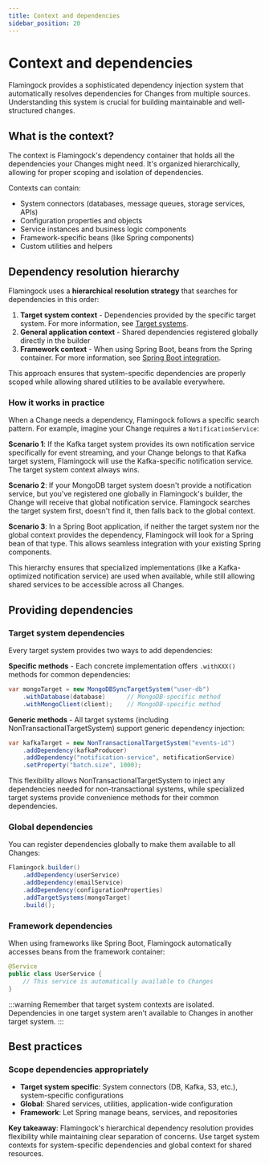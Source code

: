 ```yaml
---
title: Context and dependencies
sidebar_position: 20
---
```


# Context and dependencies

Flamingock provides a sophisticated dependency injection system that automatically resolves dependencies for Changes from multiple sources. Understanding this system is crucial for building maintainable and well-structured changes.

## What is the context?

The context is Flamingock's dependency container that holds all the dependencies your Changes might need. It's organized hierarchically, allowing for proper scoping and isolation of dependencies.

Contexts can contain:
- System connectors (databases, message queues, storage services, APIs)
- Configuration properties and objects
- Service instances and business logic components
- Framework-specific beans (like Spring components)
- Custom utilities and helpers

## Dependency resolution hierarchy

Flamingock uses a **hierarchical resolution strategy** that searches for dependencies in this order:

1. **Target system context** - Dependencies provided by the specific target system. For more information, see [Target systems](../target-systems/introduction.md).
2. **General application context** - Shared dependencies registered globally directly in the builder  
3. **Framework context** - When using Spring Boot, beans from the Spring container. For more information, see [Spring Boot integration](../frameworks/springboot-integration/introduction.md).

This approach ensures that system-specific dependencies are properly scoped while allowing shared utilities to be available everywhere.

### How it works in practice

When a Change needs a dependency, Flamingock follows a specific search pattern. For example, imagine your Change requires a `NotificationService`:

**Scenario 1**: If the Kafka target system provides its own notification service specifically for event streaming, and your Change belongs to that Kafka target system, Flamingock will use the Kafka-specific notification service. The target system context always wins.

**Scenario 2**: If your MongoDB target system doesn't provide a notification service, but you've registered one globally in Flamingock's builder, the Change will receive that global notification service. Flamingock searches the target system first, doesn't find it, then falls back to the global context.

**Scenario 3**: In a Spring Boot application, if neither the target system nor the global context provides the dependency, Flamingock will look for a Spring bean of that type. This allows seamless integration with your existing Spring components.

This hierarchy ensures that specialized implementations (like a Kafka-optimized notification service) are used when available, while still allowing shared services to be accessible across all Changes.

## Providing dependencies

### Target system dependencies

Every target system provides two ways to add dependencies:

**Specific methods** - Each concrete implementation offers `.withXXX()` methods for common dependencies:
```java
var mongoTarget = new MongoDBSyncTargetSystem("user-db")
    .withDatabase(database)      // MongoDB-specific method
    .withMongoClient(client);    // MongoDB-specific method
```

**Generic methods** - All target systems (including NonTransactionalTargetSystem) support generic dependency injection:
```java
var kafkaTarget = new NonTransactionalTargetSystem("events-id")
    .addDependency(kafkaProducer)
    .addDependency("notification-service", notificationService)
    .setProperty("batch.size", 1000);
```

This flexibility allows NonTransactionalTargetSystem to inject any dependencies needed for non-transactional systems, while specialized target systems provide convenience methods for their common dependencies.

### Global dependencies

You can register dependencies globally to make them available to all Changes:

```java
Flamingock.builder()
    .addDependency(userService)
    .addDependency(emailService)
    .addDependency(configurationProperties)
    .addTargetSystems(mongoTarget)
    .build();
```

### Framework dependencies

When using frameworks like Spring Boot, Flamingock automatically accesses beans from the framework container:

```java
@Service
public class UserService {
    // This service is automatically available to Changes
}
```

:::warning
Remember that target system contexts are isolated. Dependencies in one target system aren't available to Changes in another target system.
:::

## Best practices

### Scope dependencies appropriately
- **Target system specific**: System connectors (DB, Kafka, S3, etc.), system-specific configurations
- **Global**: Shared services, utilities, application-wide configuration
- **Framework**: Let Spring manage beans, services, and repositories


**Key takeaway**: Flamingock's hierarchical dependency resolution provides flexibility while maintaining clear separation of concerns. Use target system contexts for system-specific dependencies and global context for shared resources.